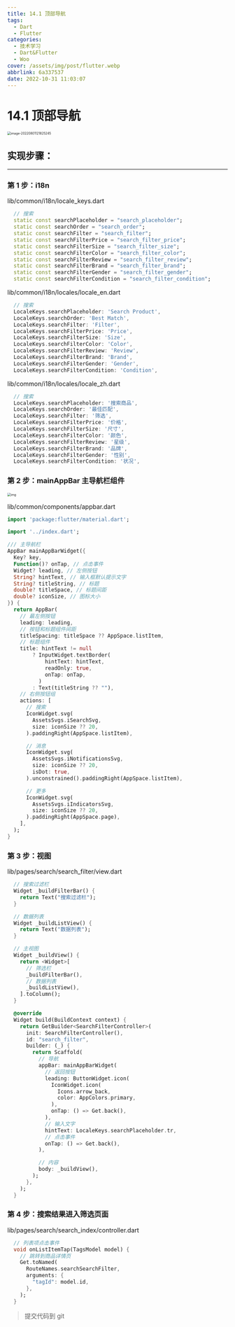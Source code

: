 ```yaml
---
title: 14.1 顶部导航
tags:
  - Dart
  - Flutter
categories:
  - 技术学习
  - Dart&Flutter
  - Woo
cover: /assets/img/post/flutter.webp
abbrlink: 6a337537
date: 2022-10-31 11:03:07
---
```


# 14.1 顶部导航

<img src="https://ducafecat.oss-cn-beijing.aliyuncs.com/podcast/image-20220801121825245.png" alt="image-20220801121825245" style="zoom:50%;" />

## 实现步骤：

---

### 第 1 步：i18n

lib/common/i18n/locale_keys.dart

```dart
  // 搜索
  static const searchPlaceholder = "search_placeholder";
  static const searchOrder = "search_order";
  static const searchFilter = "search_filter";
  static const searchFilterPrice = "search_filter_price";
  static const searchFilterSize = "search_filter_size";
  static const searchFilterColor = "search_filter_color";
  static const searchFilterReview = "search_filter_review";
  static const searchFilterBrand = "search_filter_brand";
  static const searchFilterGender = "search_filter_gender";
  static const searchFilterCondition = "search_filter_condition";
```

lib/common/i18n/locales/locale_en.dart

```dart
  // 搜索
  LocaleKeys.searchPlaceholder: 'Search Product',
  LocaleKeys.searchOrder: 'Best Match',
  LocaleKeys.searchFilter: 'Filter',
  LocaleKeys.searchFilterPrice: 'Price',
  LocaleKeys.searchFilterSize: 'Size',
  LocaleKeys.searchFilterColor: 'Color',
  LocaleKeys.searchFilterReview: 'Review',
  LocaleKeys.searchFilterBrand: 'Brand',
  LocaleKeys.searchFilterGender: 'Gender',
  LocaleKeys.searchFilterCondition: 'Condition',
```

lib/common/i18n/locales/locale_zh.dart

```dart
  // 搜索
  LocaleKeys.searchPlaceholder: '搜索商品',
  LocaleKeys.searchOrder: '最佳匹配',
  LocaleKeys.searchFilter: '筛选',
  LocaleKeys.searchFilterPrice: '价格',
  LocaleKeys.searchFilterSize: '尺寸',
  LocaleKeys.searchFilterColor: '颜色',
  LocaleKeys.searchFilterReview: '星级',
  LocaleKeys.searchFilterBrand: '品牌',
  LocaleKeys.searchFilterGender: '性别',
  LocaleKeys.searchFilterCondition: '状况',
```

### 第 2 步：mainAppBar 主导航栏组件

<img src="https://ducafecat.oss-cn-beijing.aliyuncs.com/podcast/image_EUC0PVyU2y.png" alt="img" style="zoom:50%;" />

lib/common/components/appbar.dart

```dart
import 'package:flutter/material.dart';

import '../index.dart';

/// 主导航栏
AppBar mainAppBarWidget({
  Key? key,
  Function()? onTap, // 点击事件
  Widget? leading, // 左侧按钮
  String? hintText, // 输入框默认提示文字
  String? titleString, // 标题
  double? titleSpace, // 标题间距
  double? iconSize, // 图标大小
}) {
  return AppBar(
    // 最左侧按钮
    leading: leading,
    // 按钮和标题组件间距
    titleSpacing: titleSpace ?? AppSpace.listItem,
    // 标题组件
    title: hintText != null
        ? InputWidget.textBorder(
            hintText: hintText,
            readOnly: true,
            onTap: onTap,
          )
        : Text(titleString ?? ""),
    // 右侧按钮组
    actions: [
      // 搜索
      IconWidget.svg(
        AssetsSvgs.iSearchSvg,
        size: iconSize ?? 20,
      ).paddingRight(AppSpace.listItem),

      // 消息
      IconWidget.svg(
        AssetsSvgs.iNotificationsSvg,
        size: iconSize ?? 20,
        isDot: true,
      ).unconstrained().paddingRight(AppSpace.listItem),

      // 更多
      IconWidget.svg(
        AssetsSvgs.iIndicatorsSvg,
        size: iconSize ?? 20,
      ).paddingRight(AppSpace.page),
    ],
  );
}

```

### 第 3 步：视图

lib/pages/search/search_filter/view.dart

```dart
  // 搜索过滤栏
  Widget _buildFilterBar() {
    return Text("搜索过滤栏");
  }
```

```dart
  // 数据列表
  Widget _buildListView() {
    return Text("数据列表");
  }
```

```dart
  // 主视图
  Widget _buildView() {
    return <Widget>[
      // 筛选栏
      _buildFilterBar(),
      // 数据列表
      _buildListView(),
    ].toColumn();
  }
```

```dart
  @override
  Widget build(BuildContext context) {
    return GetBuilder<SearchFilterController>(
      init: SearchFilterController(),
      id: "search_filter",
      builder: (_) {
        return Scaffold(
          // 导航
          appBar: mainAppBarWidget(
            // 返回按钮
            leading: ButtonWidget.icon(
              IconWidget.icon(
                Icons.arrow_back,
                color: AppColors.primary,
              ),
              onTap: () => Get.back(),
            ),
            // 输入文字
            hintText: LocaleKeys.searchPlaceholder.tr,
            // 点击事件
            onTap: () => Get.back(),
          ),

          // 内容
          body: _buildView(),
        );
      },
    );
  }
```

### 第 4 步：搜索结果进入筛选页面

lib/pages/search/search_index/controller.dart

```dart
  // 列表项点击事件
  void onListItemTap(TagsModel model) {
    // 跳转到商品详情页
    Get.toNamed(
      RouteNames.searchSearchFilter,
      arguments: {
        "tagId": model.id,
      },
    );
  }
```

> 提交代码到 git
